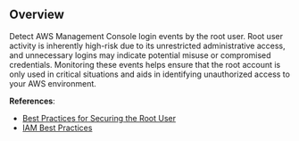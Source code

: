 ## Overview

Detect AWS Management Console login events by the root user. Root user activity is inherently high-risk due to its unrestricted administrative access, and unnecessary logins may indicate potential misuse or compromised credentials. Monitoring these events helps ensure that the root account is only used in critical situations and aids in identifying unauthorized access to your AWS environment.

**References**:
- [Best Practices for Securing the Root User](https://docs.aws.amazon.com/IAM/latest/UserGuide/root-user-best-practices.html)
- [IAM Best Practices](https://docs.aws.amazon.com/IAM/latest/UserGuide/best-practices.html)
